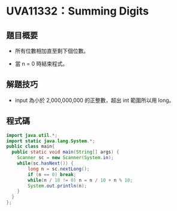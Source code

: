 # UVA11332：Summing Digits

## 題目概要

- 所有位數相加直至剩下個位數。

- 當 n = 0 時結束程式。

## 解題技巧

- input 為小於 2,000,000,000 的正整數，超出 int 範圍所以用 long。

## 程式碼

```java
import java.util.*;
import static java.lang.System.*;
public class main{
  public static void main(String[] args) {
    Scanner sc = new Scanner(System.in);
    while(sc.hasNext()) {
        long n = sc.nextLong();
        if (n == 0) break;
        while(n / 10 != 0) n = n / 10 + n % 10;
        System.out.println(n);
    }
  }
};
```

